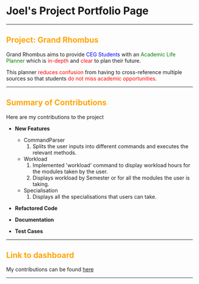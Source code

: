 # Joel's Project Portfolio Page

---
<h2>
<span style="color:orange;">Project: Grand Rhombus</span>
</h2>
Grand Rhombus aims to provide <span style="color:blue;">CEG Students</span> with an <span style="color:green;">Academic Life Planner</span> which is <span style="color:red;"> in-depth </span> and <span style="color:red;"> clear </span> to plan their future.

This planner <span style="color:red;">reduces confusion</span> from having to cross-reference multiple sources so that students <span style="color:red;">do not miss academic opportunities</span>.

---

<h2>
<span style="color:orange;">Summary of Contributions<span>
</h2>

Here are my contributions to the project

- **New Features**
    - CommandParser
      1. Splits the user inputs into different commands and executes the relevant methods.
    - Workload
      1. Implemented 'workload' command to display workload hours for the modules taken by the user.
      2. Displays workload by Semester or for all the modules the user is taking.
    - Specialisation
      1. Displays all the specialisations that users can take.

- **Refactored Code**
- **Documentation**
- **Test Cases**

---

<h2>
<span style="color:orange;">Link to dashboard<span>
</h2>

My contributions can be found 
[here](https://nus-cs2113-ay2425s2.github.io/tp-dashboard/?search=itsjoelha&breakdown=true)


---

